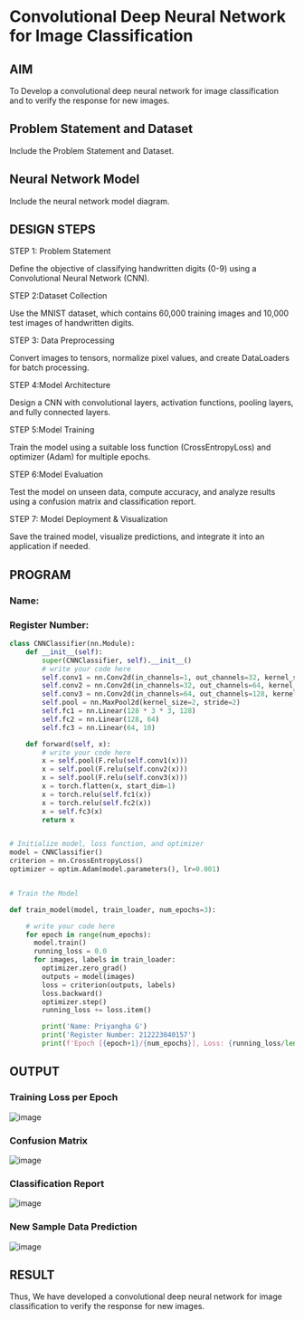 # Convolutional Deep Neural Network for Image Classification

## AIM

To Develop a convolutional deep neural network for image classification and to verify the response for new images.

## Problem Statement and Dataset

Include the Problem Statement and Dataset.

## Neural Network Model

Include the neural network model diagram.

## DESIGN STEPS
STEP 1: Problem Statement

Define the objective of classifying handwritten digits (0-9) using a Convolutional Neural Network (CNN).

STEP 2:Dataset Collection

Use the MNIST dataset, which contains 60,000 training images and 10,000 test images of handwritten digits.

STEP 3: Data Preprocessing

Convert images to tensors, normalize pixel values, and create DataLoaders for batch processing.

STEP 4:Model Architecture

Design a CNN with convolutional layers, activation functions, pooling layers, and fully connected layers.

STEP 5:Model Training

Train the model using a suitable loss function (CrossEntropyLoss) and optimizer (Adam) for multiple epochs.

STEP 6:Model Evaluation

Test the model on unseen data, compute accuracy, and analyze results using a confusion matrix and classification report.

STEP 7: Model Deployment & Visualization

Save the trained model, visualize predictions, and integrate it into an application if needed.



## PROGRAM

### Name:
### Register Number:
```python
class CNNClassifier(nn.Module):
    def __init__(self):
        super(CNNClassifier, self).__init__()
        # write your code here
        self.conv1 = nn.Conv2d(in_channels=1, out_channels=32, kernel_size=3, padding=1)  # Changed in_channel to in_channels and out_channel to out_channels
        self.conv2 = nn.Conv2d(in_channels=32, out_channels=64, kernel_size=3, padding=1)  # Changed in_channel to in_channels and out_channel to out_channels
        self.conv3 = nn.Conv2d(in_channels=64, out_channels=128, kernel_size=3, padding=1)  # Changed in_channel to in_channels and out_channel to out_channels
        self.pool = nn.MaxPool2d(kernel_size=2, stride=2)
        self.fc1 = nn.Linear(128 * 3 * 3, 128)
        self.fc2 = nn.Linear(128, 64)
        self.fc3 = nn.Linear(64, 10)

    def forward(self, x):
        # write your code here
        x = self.pool(F.relu(self.conv1(x)))
        x = self.pool(F.relu(self.conv2(x)))
        x = self.pool(F.relu(self.conv3(x)))
        x = torch.flatten(x, start_dim=1)
        x = torch.relu(self.fc1(x))
        x = torch.relu(self.fc2(x))
        x = self.fc3(x)
        return x

```

```python

# Initialize model, loss function, and optimizer
model = CNNClassifier()
criterion = nn.CrossEntropyLoss()
optimizer = optim.Adam(model.parameters(), lr=0.001)


```

```python

# Train the Model

def train_model(model, train_loader, num_epochs=3):

    # write your code here
    for epoch in range(num_epochs):
      model.train()
      running_loss = 0.0
      for images, labels in train_loader:
        optimizer.zero_grad()
        outputs = model(images)
        loss = criterion(outputs, labels)
        loss.backward()
        optimizer.step()
        running_loss += loss.item()

        print('Name: Priyangha G')
        print('Register Number: 212223040157')
        print(f'Epoch [{epoch+1}/{num_epochs}], Loss: {running_loss/len(train_loader):.4f}')


```

## OUTPUT
### Training Loss per Epoch

![image](https://github.com/user-attachments/assets/a4dd97de-9f4a-4da4-ba57-0fec57a09484)


### Confusion Matrix
![image](https://github.com/user-attachments/assets/d2794186-184f-4249-b38a-b289ee204adb)


### Classification Report
![image](https://github.com/user-attachments/assets/6bc6b3ad-4b45-45aa-9dfd-71ba4aee4f80)



### New Sample Data Prediction

![image](https://github.com/user-attachments/assets/4885cab5-4cef-4bd3-be79-8eae4ea12ac7)


## RESULT
Thus, We have developed a convolutional deep neural network for image classification to verify the response for new images.
